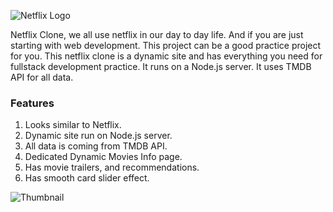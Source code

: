 <!-- ![Thumbnail]() -->

![Netflix Logo](https://github.com/kunaal438/netflix-clone-2.0/blob/master/public/img/logo.png?raw=true)

Netflix Clone, we all use netflix in our day to day life. And if you are just starting with web development. This project can be a good practice project for you. This netflix clone is a dynamic site and has everything you need for fullstack development practice. It runs on a Node.js server. It uses TMDB API for all data.

### Features

1. Looks similar to Netflix.
2. Dynamic site run on Node.js server.
3. All data is coming from TMDB API.
4. Dedicated Dynamic Movies Info page.
5. Has movie trailers, and recommendations.
6. Has smooth card slider effect.


![Thumbnail](https://dev-to-uploads.s3.amazonaws.com/uploads/articles/d2db0bvcss75exc5es3d.png)